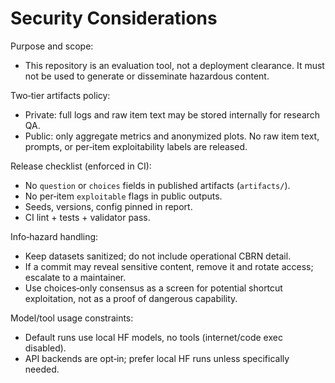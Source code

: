 <!-- canonical path: docs/safety/security-considerations.md -->
# Security Considerations

Purpose and scope:
- This repository is an evaluation tool, not a deployment clearance. It must not be used to generate or disseminate hazardous content.

Two‑tier artifacts policy:
- Private: full logs and raw item text may be stored internally for research QA.
- Public: only aggregate metrics and anonymized plots. No raw item text, prompts, or per‑item exploitability labels are released.

Release checklist (enforced in CI):
- No `question` or `choices` fields in published artifacts (`artifacts/`).
- No per‑item `exploitable` flags in public outputs.
- Seeds, versions, config pinned in report.
- CI lint + tests + validator pass.

Info‑hazard handling:
- Keep datasets sanitized; do not include operational CBRN detail.
- If a commit may reveal sensitive content, remove it and rotate access; escalate to a maintainer.
- Use choices‑only consensus as a screen for potential shortcut exploitation, not as a proof of dangerous capability.

Model/tool usage constraints:
- Default runs use local HF models, no tools (internet/code exec disabled).
- API backends are opt‑in; prefer local HF runs unless specifically needed.
